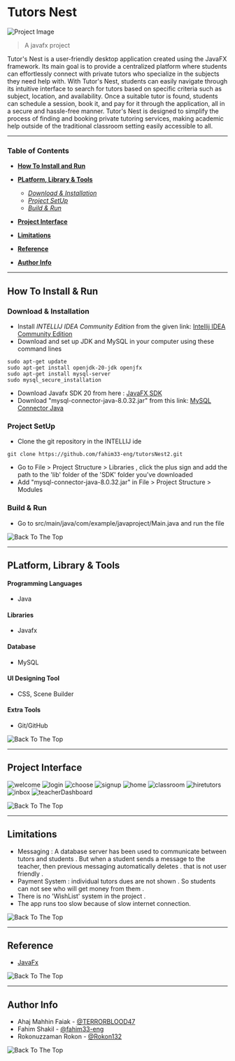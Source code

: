 # Tutors Nest


![Project Image](/Images/tutorsNestCoverPhoto.png)

>A javafx project 


Tutor's Nest is a user-friendly desktop application created using the JavaFX framework. Its main goal is to provide a centralized platform where students can effortlessly connect with private tutors who specialize in the subjects they need help with. With Tutor's Nest, students can easily navigate through its intuitive interface to search for tutors based on specific criteria such as subject, location, and availability. Once a suitable tutor is found, students can schedule a session, book it, and pay for it through the application, all in a secure and hassle-free manner. Tutor's Nest is designed to simplify the process of finding and booking private tutoring services, making academic help outside of the traditional classroom setting easily accessible to all.

---

### Table of Contents

- **[How To Install and Run](#how-to-install--run)**

- **[PLatform, Library & Tools](#platform-library--tools)**
    
    - _[Download & Installation](#download--installation)_
    - _[Project SetUp](#project-setup)_
    - _[Build & Run](#build--run)_

- **[Project Interface](#project-interface)**

- **[Limitations](#limitations)**
 
- **[Reference](#reference)**

- **[Author Info](#author-info)**



---


## How To Install & Run


### Download & Installation

- Install _INTELLIJ IDEA Community Edition_ from the given link: [Intellij IDEA Community Edition](https://www.jetbrains.com/idea/download/#section=linux)
- Download and set up JDK and MySQL in your computer using these command lines
~~~
sudo apt-get update
sudo apt-get install openjdk-20-jdk openjfx
sudo apt-get install mysql-server
sudo mysql_secure_installation
~~~
- Download Javafx SDK 20 from here : [JavaFX SDK](https://openjfx.io)
- Download "mysql-connector-java-8.0.32.jar" from this link: [MySQL Connector Java](https://dev.mysql.com/downloads/connector/j/)



### Project SetUp

- Clone the git repository in the INTELLIJ ide
```
git clone https://github.com/fahim33-eng/tutorsNest2.git
```
- Go to File > Project Structure > Libraries , click the plus sign and add the path to the 'lib' folder of the 'SDK' folder you've downloaded
- Add "mysql-connector-java-8.0.32.jar" in File > Project Structure > Modules 



### Build & Run
- Go to src/main/java/com/example/javaproject/Main.java and run the file



![Back To The Top](#tutors-nest)

---

## PLatform, Library & Tools

#### Programming Languages

- Java

#### Libraries

- Javafx

#### Database

- MySQL

#### UI Designing Tool

- CSS, Scene Builder

#### Extra Tools

- Git/GitHub



![Back To The Top](#tutors-nest)

---

## Project Interface


![welcome](Images/getStarted.png)
![login](Images/login.png)
![choose](Images/choose.png)
![signup](Images/signup.png)
![home](Images/home.png)
![classroom](Images/classroom.png)
![hiretutors](Images/hiretutors.png)
![inbox](Images/inbox.png)
![teacherDashboard](Images/teacher.png)




![Back To The Top](#tutors-nest)

---

## Limitations

- Messaging : A database server has been used to communicate between tutors and students . But when a student sends a message to the teacher, then previous messaging automatically deletes . that is not user friendly .
- Payment System  :  individual tutors dues are not shown . So students can not see who will get money from them .
- There is no 'WishList' system in the project .
- The app runs too slow because of slow internet connection.



![Back To The Top](#tutors-nest)

---

## Reference

- [JavaFx](https://openjfx.io/)


![Back To The Top](#tutors-nest)

---

## Author Info

- Ahaj Mahhin Faiak - [@TERRORBLOOD47](https://github.com/TerrorBlood47)
- Fahim Shakil - [@fahim33-eng](https://github.com/fahim33-eng)
- Rokonuzzaman Rokon - [@Rokon132](https://github.com/Rokon132)


![Back To The Top](#tutors-nest)

